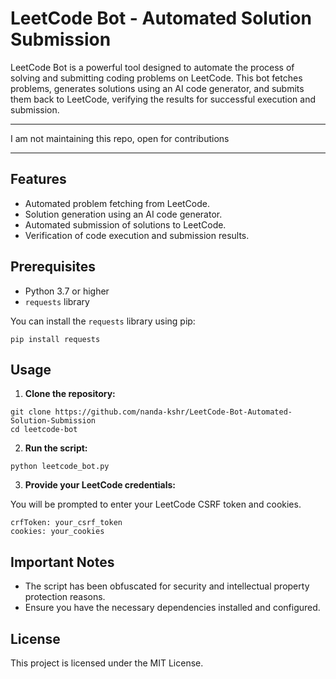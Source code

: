 # LeetCode Bot - Automated Solution Submission

LeetCode Bot is a powerful tool designed to automate the process of solving and submitting coding problems on LeetCode. This bot fetches problems, generates solutions using an AI code generator, and submits them back to LeetCode, verifying the results for successful execution and submission.

---

I am not maintaining this repo, open for contributions

---


## Features

- Automated problem fetching from LeetCode.
- Solution generation using an AI code generator.
- Automated submission of solutions to LeetCode.
- Verification of code execution and submission results.

## Prerequisites

- Python 3.7 or higher
- `requests` library

You can install the `requests` library using pip:

```
pip install requests
```

## Usage

1. **Clone the repository:**

```
git clone https://github.com/nanda-kshr/LeetCode-Bot-Automated-Solution-Submission
cd leetcode-bot
```

2. **Run the script:**

```
python leetcode_bot.py
```

3. **Provide your LeetCode credentials:**

You will be prompted to enter your LeetCode CSRF token and cookies.

```
crfToken: your_csrf_token
cookies: your_cookies
```

## Important Notes

- The script has been obfuscated for security and intellectual property protection reasons.
- Ensure you have the necessary dependencies installed and configured.

## License

This project is licensed under the MIT License.

